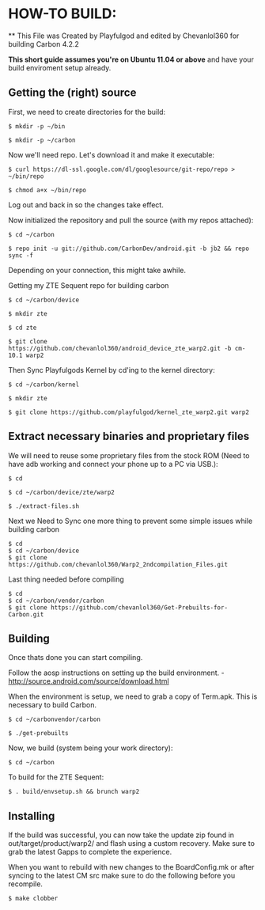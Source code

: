 HOW-TO BUILD:
=============
** This File was Created by Playfulgod and edited by Chevanlol360 for building Carbon 4.2.2

**This short guide assumes you're on Ubuntu 11.04 or above** and have your build enviroment setup already.

Getting the (right) source
--------------------------

First, we need to create directories for the build:

    $ mkdir -p ~/bin

    $ mkdir -p ~/carbon

Now we'll need repo. Let's download it and make it executable:

    $ curl https://dl-ssl.google.com/dl/googlesource/git-repo/repo > ~/bin/repo

    $ chmod a+x ~/bin/repo

Log out and back in so the changes take effect.

Now initialized the repository and pull the source (with my repos attached):

    $ cd ~/carbon
    
    $ repo init -u git://github.com/CarbonDev/android.git -b jb2 && repo sync -f


Depending on your connection, this might take awhile.

Getting my ZTE Sequent repo for building carbon
  
	$ cd ~/carbon/device

	$ mkdir zte

	$ cd zte

	$ git clone https://github.com/chevanlol360/android_device_zte_warp2.git -b cm-10.1 warp2

Then Sync Playfulgods Kernel by cd'ing to the kernel directory:

	$ cd ~/carbon/kernel

	$ mkdir zte

	$ git clone https://github.com/playfulgod/kernel_zte_warp2.git warp2

Extract necessary binaries and proprietary files 
------------------------------------------------

We will need to reuse some proprietary files from the stock ROM (Need to have adb working and connect your phone up to a PC via USB.):

    $ cd
    
    $ cd ~/carbon/device/zte/warp2
    
    $ ./extract-files.sh


Next we Need to Sync one more thing to prevent some simple issues while building carbon

    $ cd
    $ cd ~/carbon/device
    $ git clone https://github.com/chevanlol360/Warp2_2ndcompilation_Files.git

Last thing needed before compiling

    $ cd
    $ cd ~/carbon/vendor/carbon
    $ git clone https://github.com/chevanlol360/Get-Prebuilts-for-Carbon.git

Building
-------------
Once thats done you can start compiling.

Follow the aosp instructions on setting up the build environment. - http://source.android.com/source/download.html

When the environment is setup, we need to grab a copy of Term.apk. This is necessary to build Carbon.

    $ cd ~/carbonvendor/carbon

    $ ./get-prebuilts

Now, we build (system being your work directory):

    $ cd ~/carbon

To build for the ZTE Sequent:
    
    $ . build/envsetup.sh && brunch warp2


Installing
---------------
If the build was successful, you can now take the update zip found in out/target/product/warp2/ and flash using a custom recovery. Make sure to grab the latest Gapps to complete the experience.

When you want to rebuild with new changes to the BoardConfig.mk or after syncing to the latest CM src make sure to do the following before you recompile.

    $ make clobber
